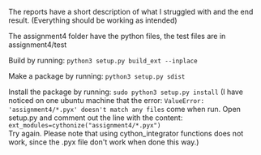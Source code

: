 The reports have a short description of what I struggled with and the end result. (Everything should be working as intended)

The assignment4 folder have the python files, the test files are in assignment4/test


Build by running:
`python3 setup.py build_ext --inplace`

Make a package by running:
`python3 setup.py sdist`

Install the package by running:
`sudo python3 setup.py install`
(I have noticed on one ubuntu machine that the error:
`ValueError: 'assignment4/*.pyx' doesn't match any files` come when run. Open setup.py and comment out the line with the content:
`ext_modules=cythonize("assignment4/*.pyx")`  
Try again.
Please note that using cython_integrator functions does not work, since the .pyx file don't work when done this way.)
